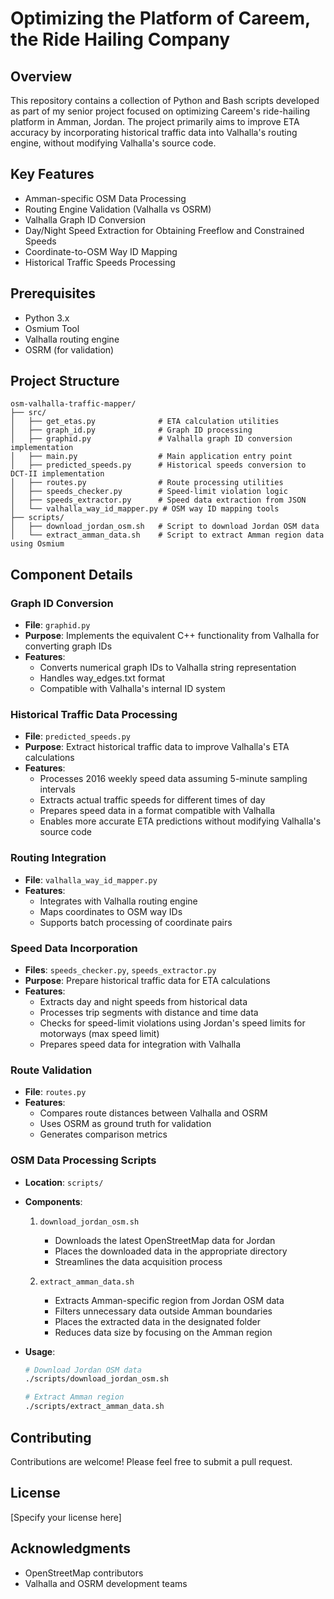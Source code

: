 # Optimizing the Platform of Careem, the Ride Hailing Company

## Overview
This repository contains a collection of Python and Bash scripts developed as part of my senior project focused on optimizing Careem's ride-hailing platform in Amman, Jordan. The project primarily aims to improve ETA accuracy by incorporating historical traffic data into Valhalla's routing engine, without modifying Valhalla's source code.

## Key Features
- Amman-specific OSM Data Processing
- Routing Engine Validation (Valhalla vs OSRM)
- Valhalla Graph ID Conversion
- Day/Night Speed Extraction for Obtaining Freeflow and Constrained Speeds
- Coordinate-to-OSM Way ID Mapping
- Historical Traffic Speeds Processing

## Prerequisites
- Python 3.x
- Osmium Tool
- Valhalla routing engine
- OSRM (for validation)

## Project Structure
```
osm-valhalla-traffic-mapper/
├── src/
│   ├── get_etas.py              # ETA calculation utilities
│   ├── graph_id.py              # Graph ID processing
│   ├── graphid.py               # Valhalla graph ID conversion implementation
│   ├── main.py                  # Main application entry point
│   ├── predicted_speeds.py      # Historical speeds conversion to DCT-II implementation
│   ├── routes.py                # Route processing utilities
│   ├── speeds_checker.py        # Speed-limit violation logic
│   ├── speeds_extractor.py      # Speed data extraction from JSON
│   └── valhalla_way_id_mapper.py # OSM way ID mapping tools
├── scripts/
│   ├── download_jordan_osm.sh   # Script to download Jordan OSM data
│   └── extract_amman_data.sh    # Script to extract Amman region data using Osmium
```

## Component Details

### Graph ID Conversion
- **File**: `graphid.py`
- **Purpose**: Implements the equivalent C++ functionality from Valhalla for converting graph IDs
- **Features**:
  - Converts numerical graph IDs to Valhalla string representation
  - Handles way_edges.txt format
  - Compatible with Valhalla's internal ID system

### Historical Traffic Data Processing
- **File**: `predicted_speeds.py`
- **Purpose**: Extract historical traffic data to improve Valhalla's ETA calculations
- **Features**:
  - Processes 2016 weekly speed data assuming 5-minute sampling intervals
  - Extracts actual traffic speeds for different times of day
  - Prepares speed data in a format compatible with Valhalla
  - Enables more accurate ETA predictions without modifying Valhalla's source code

### Routing Integration
- **File**: `valhalla_way_id_mapper.py`
- **Features**:
  - Integrates with Valhalla routing engine
  - Maps coordinates to OSM way IDs
  - Supports batch processing of coordinate pairs

### Speed Data Incorporation
- **Files**: `speeds_checker.py`, `speeds_extractor.py`
- **Purpose**: Prepare historical traffic data for ETA calculations
- **Features**:
  - Extracts day and night speeds from historical data
  - Processes trip segments with distance and time data
  - Checks for speed-limit violations using Jordan's speed limits for motorways (max speed limit)
  - Prepares speed data for integration with Valhalla

### Route Validation
- **File**: `routes.py`
- **Features**:
  - Compares route distances between Valhalla and OSRM
  - Uses OSRM as ground truth for validation
  - Generates comparison metrics

### OSM Data Processing Scripts
- **Location**: `scripts/`
- **Components**:
  1. `download_jordan_osm.sh`
     - Downloads the latest OpenStreetMap data for Jordan
     - Places the downloaded data in the appropriate directory
     - Streamlines the data acquisition process

  2. `extract_amman_data.sh`
     - Extracts Amman-specific region from Jordan OSM data
     - Filters unnecessary data outside Amman boundaries
     - Places the extracted data in the designated folder
     - Reduces data size by focusing on the Amman region

- **Usage**:
  ```bash
  # Download Jordan OSM data
  ./scripts/download_jordan_osm.sh

  # Extract Amman region
  ./scripts/extract_amman_data.sh
  ```

## Contributing
Contributions are welcome! Please feel free to submit a pull request.

## License
[Specify your license here]

## Acknowledgments
- OpenStreetMap contributors
- Valhalla and OSRM development teams
